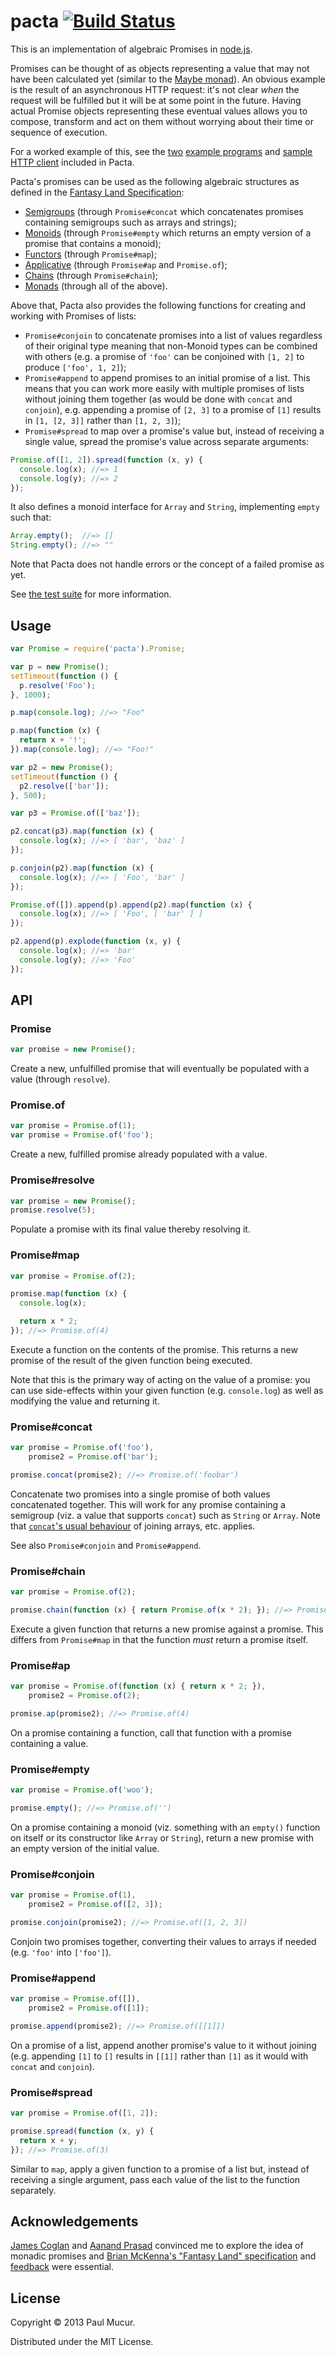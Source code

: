 # pacta [![Build Status](https://travis-ci.org/mudge/pacta.png?branch=master)](https://travis-ci.org/mudge/pacta)

This is an implementation of algebraic Promises in
[node.js](http://nodejs.org).

Promises can be thought of as objects representing a value that may not have
been calculated yet (similar to the [Maybe monad][Maybe]). An obvious example
is the result of an asynchronous HTTP request: it's not clear *when*
the request will be fulfilled but it will be at some point in the future.
Having actual Promise objects representing these eventual values allows you
to compose, transform and act on them without worrying about their time or
sequence of execution.

For a worked example of this, see the
[two](https://github.com/mudge/pacta/blob/master/example/codenames.js)
[example programs](https://github.com/mudge/pacta/blob/master/example/codenames-2.js)
and [sample HTTP
client](https://github.com/mudge/pacta/blob/master/example/promised-http.js)
included in Pacta.

Pacta's promises can be used as the following algebraic structures as defined
in the [Fantasy Land
Specification](https://github.com/puffnfresh/fantasy-land):

* [Semigroups](https://github.com/puffnfresh/fantasy-land#semigroup) (through
  `Promise#concat` which concatenates promises containing semigroups such as
  arrays and strings);
* [Monoids](https://github.com/puffnfresh/fantasy-land#monoid) (through
  `Promise#empty` which returns an empty version of a promise that contains a
  monoid);
* [Functors](https://github.com/puffnfresh/fantasy-land#functor) (through
  `Promise#map`);
* [Applicative](https://github.com/puffnfresh/fantasy-land#applicative)
  (through `Promise#ap` and `Promise.of`);
* [Chains](https://github.com/puffnfresh/fantasy-land#chain) (through `Promise#chain`);
* [Monads](https://github.com/puffnfresh/fantasy-land#monad) (through all of
  the above).

Above that, Pacta also provides the following functions for creating and
working with Promises of lists:

* `Promise#conjoin` to concatenate promises into a list of values regardless
  of their original type meaning that non-Monoid types can be combined with
  others (e.g. a promise of `'foo'` can be conjoined with `[1, 2]` to produce
  `['foo', 1, 2]`);
* `Promise#append` to append promises to an initial promise of a list. This
  means that you can work more easily with multiple promises of lists without
  joining them together (as would be done with `concat` and `conjoin`), e.g.
  appending a promise of `[2, 3]` to a promise of `[1]` results in `[1, [2,
  3]]` rather than `[1, 2, 3]`);
* `Promise#spread` to map over a promise's value but, instead of receiving a
  single value, spread the promise's value across separate arguments:

```javascript
Promise.of([1, 2]).spread(function (x, y) {
  console.log(x); //=> 1
  console.log(y); //=> 2
});
```

It also defines a monoid interface for `Array` and `String`, implementing
`empty` such that:

```javascript
Array.empty();  //=> []
String.empty(); //=> ""
```

Note that Pacta does not handle errors or the concept of a failed promise as
yet.

See [the test
suite](https://github.com/mudge/pacta/blob/master/test/pacta_test.js) for more
information.

[Maybe]: https://en.wikipedia.org/wiki/Monad_(functional_programming)#The_Maybe_monad

## Usage

```javascript
var Promise = require('pacta').Promise;

var p = new Promise();
setTimeout(function () {
  p.resolve('Foo');
}, 1000);

p.map(console.log); //=> "Foo"

p.map(function (x) {
  return x + '!';
}).map(console.log); //=> "Foo!"

var p2 = new Promise();
setTimeout(function () {
  p2.resolve(['bar']);
}, 500);

var p3 = Promise.of(['baz']);

p2.concat(p3).map(function (x) {
  console.log(x); //=> [ 'bar', 'baz' ]
});

p.conjoin(p2).map(function (x) {
  console.log(x); //=> [ 'Foo', 'bar' ]
});

Promise.of([]).append(p).append(p2).map(function (x) {
  console.log(x); //=> [ 'Foo', [ 'bar' ] ]
});

p2.append(p).explode(function (x, y) {
  console.log(x); //=> 'bar'
  console.log(y); //=> 'Foo'
});
```

## API

### Promise

```javascript
var promise = new Promise();
```

Create a new, unfulfilled promise that will eventually be populated with a
value (through `resolve`).

### Promise.of

```javascript
var promise = Promise.of(1);
var promise = Promise.of('foo');
```

Create a new, fulfilled promise already populated with a value.

### Promise#resolve

```javascript
var promise = new Promise();
promise.resolve(5);
```

Populate a promise with its final value thereby resolving it.

### Promise#map

```javascript
var promise = Promise.of(2);

promise.map(function (x) {
  console.log(x);

  return x * 2;
}); //=> Promise.of(4)
```

Execute a function on the contents of the promise. This returns a new promise
of the result of the given function being executed.

Note that this is the primary way of acting on the value of a promise: you can
use side-effects within your given function (e.g. `console.log`) as well as
modifying the value and returning it.

### Promise#concat

```javascript
var promise = Promise.of('foo'),
    promise2 = Promise.of('bar');

promise.concat(promise2); //=> Promise.of('foobar')
```

Concatenate two promises into a single promise of both values concatenated
together. This will work for any promise containing a semigroup (viz. a value
that supports `concat`) such as `String` or `Array`. Note that [`concat`'s
usual
behaviour](https://developer.mozilla.org/en-US/docs/JavaScript/Reference/Global_Objects/Array/concat)
of joining arrays, etc. applies.

See also `Promise#conjoin` and `Promise#append`.

### Promise#chain

```javascript
var promise = Promise.of(2);

promise.chain(function (x) { return Promise.of(x * 2); }); //=> Promise.of(4)
```

Execute a given function that returns a new promise against a promise. This
differs from `Promise#map` in that the function *must* return a promise
itself.

### Promise#ap

```javascript
var promise = Promise.of(function (x) { return x * 2; }),
    promise2 = Promise.of(2);

promise.ap(promise2); //=> Promise.of(4)
```

On a promise containing a function, call that function with a promise
containing a value.

### Promise#empty

```javascript
var promise = Promise.of('woo');

promise.empty(); //=> Promise.of('')
```

On a promise containing a monoid (viz. something with an `empty()` function on
itself or its constructor like `Array` or `String`), return a new promise with
an empty version of the initial value.

### Promise#conjoin

```javascript
var promise = Promise.of(1),
    promise2 = Promise.of([2, 3]);

promise.conjoin(promise2); //=> Promise.of([1, 2, 3])
```

Conjoin two promises together, converting their values to arrays if needed
(e.g. `'foo'` into `['foo']`).

### Promise#append

```javascript
var promise = Promise.of([]),
    promise2 = Promise.of([1]);

promise.append(promise2); //=> Promise.of([[1]])
```

On a promise of a list, append another promise's value to it without joining
(e.g. appending `[1]` to `[]` results in `[[1]]` rather than `[1]` as it would
with `concat` and `conjoin`).

### Promise#spread

```javascript
var promise = Promise.of([1, 2]);

promise.spread(function (x, y) {
  return x + y;
}); //=> Promise.of(3)
```

Similar to `map`, apply a given function to a promise of a list but, instead
of receiving a single argument, pass each value of the list to the function
separately.

## Acknowledgements

[James
Coglan](http://blog.jcoglan.com/2013/03/30/callbacks-are-imperative-promises-are-functional-nodes-biggest-missed-opportunity/)
and [Aanand Prasad](http://aanandprasad.com/articles/negronis/) convinced me
to explore the idea of monadic promises and [Brian McKenna's "Fantasy Land"
specification](https://github.com/puffnfresh/fantasy-land) and
[feedback](https://github.com/mudge/pacta/issues/1) were essential.

## License

Copyright © 2013 Paul Mucur.

Distributed under the MIT License.

